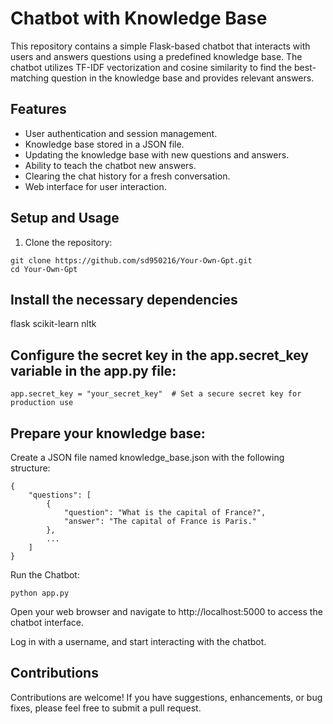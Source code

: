# Chatbot with Knowledge Base

This repository contains a simple Flask-based chatbot that interacts with users and answers questions using a predefined knowledge base. The chatbot utilizes TF-IDF vectorization and cosine similarity to find the best-matching question in the knowledge base and provides relevant answers.

## Features

- User authentication and session management.
- Knowledge base stored in a JSON file.
- Updating the knowledge base with new questions and answers.
- Ability to teach the chatbot new answers.
- Clearing the chat history for a fresh conversation.
- Web interface for user interaction.


## Setup and Usage

1. Clone the repository:

```
git clone https://github.com/sd950216/Your-Own-Gpt.git
cd Your-Own-Gpt
```
## Install the necessary dependencies

flask
scikit-learn
nltk

## Configure the secret key in the app.secret_key variable in the app.py file:

```
app.secret_key = "your_secret_key"  # Set a secure secret key for production use
```

## Prepare your knowledge base:
Create a JSON file named knowledge_base.json with the following structure:
```
{
    "questions": [
        {
            "question": "What is the capital of France?",
            "answer": "The capital of France is Paris."
        },
        ...
    ]
}
```

Run the Chatbot:

```
python app.py
```

Open your web browser and navigate to http://localhost:5000 to access the chatbot interface.

Log in with a username, and start interacting with the chatbot.

## Contributions
Contributions are welcome! If you have suggestions, enhancements, or bug fixes, please feel free to submit a pull request.
